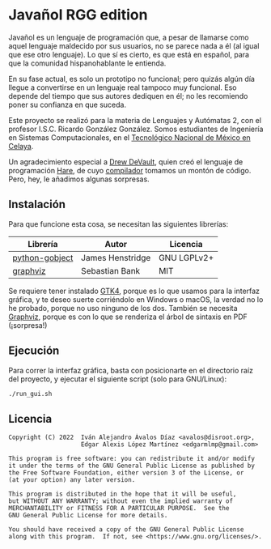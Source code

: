# Javañol RGG edition

Javañol es un lenguaje de programación que, a pesar de llamarse como
aquel lenguaje maldecido por sus usuarios, no se parece nada a él (al
igual que ese otro lenguaje). Lo que sí es cierto, es que está en
español, para que la comunidad hispanohablante le entienda.

En su fase actual, es solo un prototipo no funcional; pero quizás
algún día llegue a convertirse en un lenguaje real tampoco muy
funcional. Eso depende del tiempo que sus autores dediquen en él; no
les recomiendo poner su confianza en que suceda.

Este proyecto se realizó para la materia de Lenguajes y Autómatas 2,
con el profesor I.S.C. Ricardo González González. Somos estudiantes de
Ingeniería en Sistemas Computacionales, en el [Tecnológico Nacional de
México en Celaya](https://celaya.tecnm.mx/).

Un agradecimiento especial a [Drew DeVault](https://drewdevault.com/),
quien creó el lenguaje de programación [Hare](https://harelang.org),
de cuyo [compilador](https://git.sr.ht/~sircmpwn/hare) tomamos un
montón de código. Pero, hey, le añadimos algunas sorpresas.

## Instalación

Para que funcione esta cosa, se necesitan las siguientes librerías:

| Librería                                              | Autor            | Licencia    |
|-------------------------------------------------------|------------------|-------------|
| [python-gobject](https://pypi.org/project/PyGObject/) | James Henstridge | GNU LGPLv2+ |
| [graphviz](https://pypi.org/project/graphviz/)        | Sebastian Bank   | MIT         |

Se requiere tener instalado [GTK4](https://gtk.org/), porque es lo que
usamos para la interfaz gráfica, y te deseo suerte corriéndolo en
Windows o macOS, la verdad no lo he probado, porque no uso ninguno de
los dos. También se necesita [Graphviz](https://graphviz.org/), porque
es con lo que se renderiza el árbol de sintaxis en PDF (¡sorpresa!)

## Ejecución

Para correr la interfaz gráfica, basta con posicionarte en el
directorio raíz del proyecto, y ejecutar el siguiente script (solo
para GNU/Linux):

```bash
./run_gui.sh
```

## Licencia

```
Copyright (C) 2022  Iván Alejandro Ávalos Díaz <avalos@disroot.org>,
                    Edgar Alexis López Martínez <edgarmlmp@gmail.com>

This program is free software: you can redistribute it and/or modify
it under the terms of the GNU General Public License as published by
the Free Software Foundation, either version 3 of the License, or
(at your option) any later version.

This program is distributed in the hope that it will be useful,
but WITHOUT ANY WARRANTY; without even the implied warranty of
MERCHANTABILITY or FITNESS FOR A PARTICULAR PURPOSE.  See the
GNU General Public License for more details.

You should have received a copy of the GNU General Public License
along with this program.  If not, see <https://www.gnu.org/licenses/>.
```
